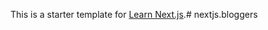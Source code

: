 This is a starter template for [Learn Next.js](https://nextjs.org/learn).#   n e x t j s . b l o g g e r s  
 